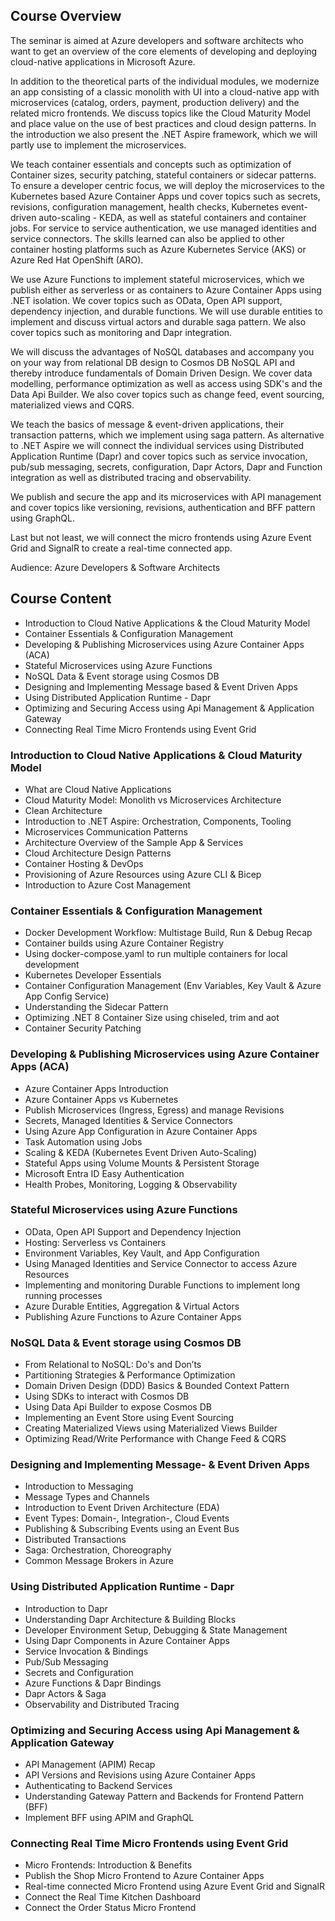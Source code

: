 
## Course Overview

The seminar is aimed at Azure developers and software architects who want to get an overview of the core elements of developing and deploying cloud-native applications in Microsoft Azure. 

In addition to the theoretical parts of the individual modules, we modernize an app consisting of a classic monolith with UI into a cloud-native app with microservices (catalog, orders, payment, production delivery) and the related micro frontends. We discuss topics like the Cloud Maturity Model and place value on the use of best practices and cloud design patterns. In the introduction we also present the .NET Aspire framework, which we will partly use to implement the microservices. 

We teach container essentials and concepts such as optimization of Container sizes, security patching, stateful containers or sidecar patterns. To ensure a developer centric focus, we will deploy the microservices to the Kubernetes based Azure Container Apps und cover topics such as secrets, revisions, configuration management, health checks, Kubernetes event-driven auto-scaling - KEDA, as well as stateful containers and container jobs. For service to service authentication, we use managed identities and service connectors. The skills learned can also be applied to other container hosting platforms such as Azure Kubernetes Service (AKS) or Azure Red Hat OpenShift (ARO).

We use Azure Functions to implement stateful microservices, which we publish either as serverless or as containers to Azure Container Apps using .NET isolation. We cover topics such as OData, Open API support, dependency injection, and durable functions. We will use durable entities to implement and discuss virtual actors and durable saga pattern. We also cover topics such as monitoring and Dapr integration.

We will discuss the advantages of NoSQL databases and accompany you on your way from relational DB design to Cosmos DB NoSQL API and thereby introduce fundamentals of Domain Driven Design. We cover data modelling, performance optimization as well as access using SDK's and the Data Api Builder. We also cover topics such as change feed, event sourcing, materialized views and CQRS. 

We teach the basics of message & event-driven applications, their transaction patterns, which we implement using saga pattern. As alternative to .NET Aspire we will connect the individual services using Distributed Application Runtime (Dapr) and cover topics such as service invocation, pub/sub messaging, secrets, configuration, Dapr Actors, Dapr and Function integration as well as distributed tracing and observability.

We publish and secure the app and its microservices with API management and cover topics like versioning, revisions, authentication and BFF pattern using GraphQL. 

Last but not least, we will connect the micro frontends using Azure Event Grid and SignalR to create a real-time connected app.

Audience: Azure Developers & Software Architects

## Course Content

- Introduction to Cloud Native Applications & the Cloud Maturity Model
- Container Essentials & Configuration Management
- Developing & Publishing Microservices using Azure Container Apps (ACA)
- Stateful Microservices using Azure Functions
- NoSQL Data & Event storage using Cosmos DB
- Designing and Implementing Message based & Event Driven Apps
- Using Distributed Application Runtime - Dapr
- Optimizing and Securing Access using Api Management & Application Gateway
- Connecting Real Time Micro Frontends using Event Grid 

### Introduction to Cloud Native Applications & Cloud Maturity Model

- What are Cloud Native Applications
- Cloud Maturity Model: Monolith vs Microservices Architecture
- Clean Architecture
- Introduction to .NET Aspire: Orchestration, Components, Tooling
- Microservices Communication Patterns
- Architecture Overview of the Sample App & Services
- Cloud Architecture Design Patterns
- Container Hosting & DevOps
- Provisioning of Azure Resources using Azure CLI & Bicep
- Introduction to Azure Cost Management

### Container Essentials & Configuration Management

- Docker Development Workflow: Multistage Build, Run & Debug Recap
- Container builds using Azure Container Registry
- Using docker-compose.yaml to run multiple containers for local development
- Kubernetes Developer Essentials
- Container Configuration Management (Env Variables, Key Vault & Azure App Config Service)
- Understanding the Sidecar Pattern
- Optimizing .NET 8 Container Size using chiseled, trim and aot
- Container Security Patching

### Developing & Publishing Microservices using Azure Container Apps (ACA)

- Azure Container Apps Introduction
- Azure Container Apps vs Kubernetes
- Publish Microservices (Ingress, Egress) and manage Revisions
- Secrets, Managed Identities & Service Connectors
- Using Azure App Configuration in Azure Container Apps
- Task Automation using Jobs
- Scaling & KEDA (Kubernetes Event Driven Auto-Scaling) 
- Stateful Apps using Volume Mounts & Persistent Storage
- Microsoft Entra ID Easy Authentication 
- Health Probes, Monitoring, Logging & Observability

### Stateful Microservices using Azure Functions

- OData, Open API Support and Dependency Injection
- Hosting: Serverless vs Containers
- Environment Variables, Key Vault, and App Configuration
- Using Managed Identities and Service Connector to access Azure Resources
- Implementing and monitoring Durable Functions to implement long running processes
- Azure Durable Entities, Aggregation & Virtual Actors
- Publishing Azure Functions to Azure Container Apps

### NoSQL Data & Event storage using Cosmos DB

- From Relational to NoSQL: Do's and Don’ts
- Partitioning Strategies & Performance Optimization
- Domain Driven Design (DDD) Basics & Bounded Context Pattern
- Using SDKs to interact with Cosmos DB
- Using Data Api Builder to expose Cosmos DB
- Implementing an Event Store using Event Sourcing
- Creating Materialized Views using Materialized Views Builder
- Optimizing Read/Write Performance with Change Feed & CQRS 

### Designing and Implementing Message- & Event Driven Apps

- Introduction to Messaging
- Message Types and Channels
- Introduction to Event Driven Architecture (EDA)
- Event Types: Domain-, Integration-, Cloud Events
- Publishing & Subscribing Events using an Event Bus
- Distributed Transactions
- Saga: Orchestration, Choreography
- Common Message Brokers in Azure

### Using Distributed Application Runtime - Dapr

- Introduction to Dapr 
- Understanding Dapr Architecture & Building Blocks
- Developer Environment Setup, Debugging & State Management
- Using Dapr Components in Azure Container Apps
- Service Invocation & Bindings
- Pub/Sub Messaging
- Secrets and Configuration
- Azure Functions & Dapr Bindings
- Dapr Actors & Saga
- Observability and Distributed Tracing

### Optimizing and Securing Access using Api Management & Application Gateway

- API Management (APIM) Recap
- API Versions and Revisions using Azure Container Apps 
- Authenticating to Backend Services
- Understanding Gateway Pattern and Backends for Frontend Pattern (BFF)
- Implement BFF using APIM and GraphQL

### Connecting Real Time Micro Frontends using Event Grid 

- Micro Frontends: Introduction & Benefits
- Publish the Shop Micro Frontend to Azure Container Apps
- Real-time connected Micro Frontend using Azure Event Grid and SignalR
- Connect the Real Time Kitchen Dashboard 
- Connect the Order Status Micro Frontend